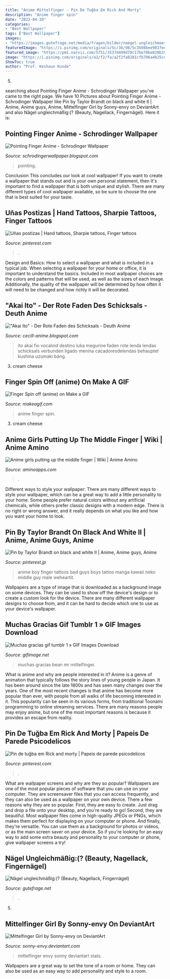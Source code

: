 ```yaml
---
title: "Anime Mittelfinger - Pin De Tuğba Em Rick And Morty"
description: "Anime finger spin"
date: "2022-04-20"
categories:
- "Best Wallpaper"
tags: ["Best Wallpaper"]
images:
- "https://images.gutefrage.net/media/fragen/bilder/naegel-ungleichmaessig/2_full.jpg?v=1583417941000"
featuredImage: "https://i.pinimg.com/originals/5c/3b/98/5c3b98bee981fed04a6665eee544edb5.jpg"
featured_image: "https://pm1.narvii.com/5751/3537d499d70c17be78be828b19cb9e3911f194ea_hq.jpg"
image: "https://i.pinimg.com/originals/a2/f2/fa/a2f2fa8281cfb706a4825ceff0ea4b5a.jpg"
ShowToc: true
author: "Prof. Keshaun Kunde"
---
```



5.

	

		
searching about Pointing Finger Anime - Schrodinger Wallpaper you've came to the right page. We have 10 Pictures about Pointing Finger Anime - Schrodinger Wallpaper like Pin by Taylor Brandt on black and white II | Anime, Anime guys, Anime, Mittelfinger Girl by Sonny-envy on DeviantArt and also Nägel ungleichmäßig:(? (Beauty, Nagellack, Fingernägel). Here it is:
		
    
## Pointing Finger Anime - Schrodinger Wallpaper

<img loading=lazy src="https://pbs.twimg.com/media/EmZf--uXIAAkjf8.jpg" onerror="this.onerror=null;this.src='https://tse4.mm.bing.net/th?id=OIP.C-4jHXhfGKg8bOa4BCrAtAAAAA&amp;pid=15.1';" alt="Pointing Finger Anime - Schrodinger Wallpaper">

_Source: schrodingerwallpaper.blogspot.com_

>pointing. 

	

Conclusion
This concludes our look at cool wallpaper! If you want to create a wallpaper that stands out and is your own personal statement, then it's important to find a wallpaper that is both unique and stylish. There are many different types of cool wallpaper available, so be sure to choose the one that is best suited for your taste.

    
## Uñas Postizas | Hand Tattoos, Sharpie Tattoos, Finger Tattoos

<img loading=lazy src="https://i.pinimg.com/originals/5c/3b/98/5c3b98bee981fed04a6665eee544edb5.jpg" onerror="this.onerror=null;this.src='https://tse1.mm.bing.net/th?id=OIP.v_OEwZTuNYtaMLWSHqDxOQHaJ4&amp;pid=15.1';" alt="Uñas postizas | Hand tattoos, Sharpie tattoos, Finger tattoos">

_Source: pinterest.com_

>. 

	

Design and Basics: How to select a wallpaper and what is included in a typical job.
When selecting a wallpaper for your home or office, it is important to understand the basics. Included in most wallpaper choices are the colors and patterns that will be used, as well as the sizes of each image. Additionally, the quality of the wallpaper will be determined by how often it will need to be changed and how richly it will be decorated.

    
## &quot;Akai Ito&quot; - Der Rote Faden Des Schicksals - Deuth Anime

<img loading=lazy src="https://3.bp.blogspot.com/-9oyBLEjg1yw/VwoaPLhRLvI/AAAAAAAADjs/JWLDyr7_n5QCOY-2NSKTEU7VfwhbIERDQ/s1600/akai_ito_.jpg" onerror="this.onerror=null;this.src='https://tse1.mm.bing.net/th?id=OIP.X5pyVsXK4EInmAb9_8jstwHaEC&amp;pid=15.1';" alt="&quot;Akai Ito&quot; - Der Rote Faden des Schicksals - Deuth Anime">

_Source: cecill-anime.blogspot.com_

>ito akai fio vocaloid destino luka megurine faden rote lenda lendas schicksals verbunden ligado menina cacadoresdelendas behauptet kushina uzumaki bảng. 

	

3. cream cheese 

    
## Finger Spin Off (anime) On Make A GIF

<img loading=lazy src="https://i.makeagif.com/media/12-08-2013/9WPnLq.gif" onerror="this.onerror=null;this.src='https://tse4.mm.bing.net/th?id=OIP.yjL7uh3L8wDL0sU0Ra8dRwHaH8&amp;pid=15.1';" alt="Finger Spin off (anime) on Make a GIF">

_Source: makeagif.com_

>anime finger spin. 

	

3. cream cheese 

    
## Anime Girls Putting Up The Middle Finger | Wiki | Anime Amino

<img loading=lazy src="https://pm1.narvii.com/5751/3537d499d70c17be78be828b19cb9e3911f194ea_hq.jpg" onerror="this.onerror=null;this.src='https://tse4.mm.bing.net/th?id=OIP.gmdcPZsF4W6Up75NUgn2mgHaGL&amp;pid=15.1';" alt="Anime girls putting up the middle finger | Wiki | Anime Amino">

_Source: aminoapps.com_

>. 

	

Different ways to style your wallpaper:
There are many different ways to style your wallpaper, which can be a great way to add a little personality to your home. Some people prefer natural colors without any artificial chemicals, while others prefer classic designs with a modern edge. There is no right or wrong answer, and it really depends on what you like and how you want your home to look.

    
## Pin By Taylor Brandt On Black And White II | Anime, Anime Guys, Anime

<img loading=lazy src="https://i.pinimg.com/originals/a2/f2/fa/a2f2fa8281cfb706a4825ceff0ea4b5a.jpg" onerror="this.onerror=null;this.src='https://tse2.mm.bing.net/th?id=OIP.zlftm9fiTT4mNXhvPTlOKAHaKG&amp;pid=15.1';" alt="Pin by Taylor Brandt on black and white II | Anime, Anime guys, Anime">

_Source: pinterest.jp_

>anime boy finger tattoos bad guys boys tattoo manga kawaii neko middle guy male weheartit. 

	

Wallpapers are a type of image that is downloaded as a background image on some devices. They can be used to show off the device's design or to create a custom look for the device. There are many different wallpaper designs to choose from, and it can be hard to decide which one to use as your device's wallpaper.

    
## Muchas Gracias Gif Tumblr 1 » GIF Images Download

<img loading=lazy src="https://gifimage.net/wp-content/uploads/2017/10/mr-bean-mittelfinger-gif-3.gif" onerror="this.onerror=null;this.src='https://tse4.mm.bing.net/th?id=OIP.ST5EGJ5rZn-p9zAOaFVo2AAAAA&amp;pid=15.1';" alt="Muchas gracias gif tumblr 1 » GIF Images Download">

_Source: gifimage.net_

>muchas gracias bean mr mittelfinger. 

	

What is anime and why are people interested in it?
Anime is a genre of animation that typically follows the story lines of young people in Japan. It has been around since the late 1800s and has seen many changes over the years. One of the most recent changes is that anime has become more popular than ever, with people from all walks of life becoming interested in it. This popularity can be seen in its various forms, from traditional Toonami programming to online streaming services. There are many reasons people may enjoy anime, but one of the most important reasons is because it provides an escape from reality.

    
## Pin De Tuğba Em Rick And Morty | Papeis De Parede Psicodelicos

<img loading=lazy src="https://i.pinimg.com/originals/90/4b/43/904b43914c76e19fe3d8d24c69f7ef05.jpg" onerror="this.onerror=null;this.src='https://tse3.mm.bing.net/th?id=OIP.HJIr3sVMUiOo4K6i0Z4tRQHaNK&amp;pid=15.1';" alt="Pin de tuğba em Rick and morty | Papeis de parede psicodelicos">

_Source: pinterest.com_

>. 

	

What are wallpaper screens and why are they so popular?
Wallpapers are one of the most popular pieces of software that you can use on your computer. They are screensaver files that you can access frequently, and they can also be used as a wallpaper on your own device. There a few reasons why they are so popular. First, they are easy to create. Just drag and drop a file onto your desktop, and you're ready to go! Second, they are beautiful. Most wallpaper files come in high-quality JPEGs or PNGs, which makes them perfect for displaying on your computer or phone. And finally, they're versatile. You can use them as a background for photos or videos, or as the main screen saver on your device. So if you're looking for an easy way to add some extra beauty and personality to your computer or phone, give wallpaper screens a try!

    
## Nägel Ungleichmäßig:(? (Beauty, Nagellack, Fingernägel)

<img loading=lazy src="https://images.gutefrage.net/media/fragen/bilder/naegel-ungleichmaessig/2_full.jpg?v=1583417941000" onerror="this.onerror=null;this.src='https://tse1.mm.bing.net/th?id=OIP.Ir-wbj0zievPu_Hza_l5FgHaFj&amp;pid=15.1';" alt="Nägel ungleichmäßig:(? (Beauty, Nagellack, Fingernägel)">

_Source: gutefrage.net_

>. 

	

5.

    
## Mittelfinger Girl By Sonny-envy On DeviantArt

<img loading=lazy src="http://fc03.deviantart.net/fs71/i/2013/052/b/a/mittelfinger_girl_by_sonny_envy-d5vqcy1.png" onerror="this.onerror=null;this.src='https://tse3.mm.bing.net/th?id=OIP.IkzN36Lcn0cZI4yXXfspbAHaFZ&amp;pid=15.1';" alt="Mittelfinger Girl by Sonny-envy on DeviantArt">

_Source: sonny-envy.deviantart.com_

>mittelfinger envy sonny deviantart stats. 

	

Wallpapers are a great way to set the tone of a room or home. They can also be used as an easy way to add personality and style to a room.

